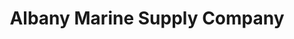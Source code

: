 ---
title: "Albany Marine Supply Company"
url: /albany/albany-marine-supply-company/
shop: Allgemein
---